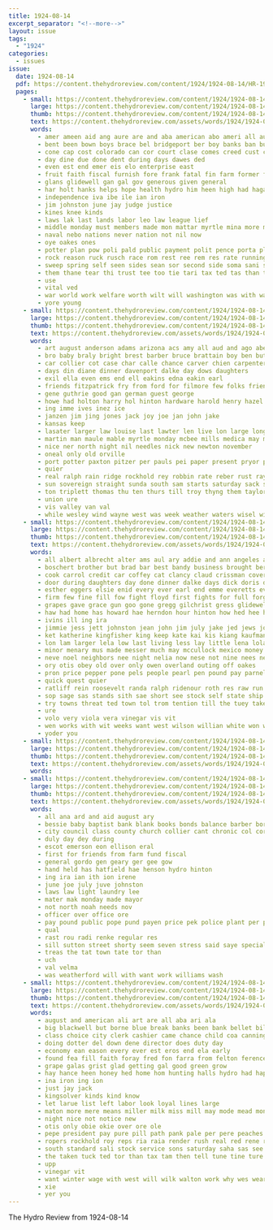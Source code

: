 ```yaml
---
title: 1924-08-14
excerpt_separator: "<!--more-->"
layout: issue
tags:
  - "1924"
categories:
  - issues
issue:
  date: 1924-08-14
  pdf: https://content.thehydroreview.com/content/1924/1924-08-14/HR-1924-08-14.pdf
  pages:
    - small: https://content.thehydroreview.com/content/1924/1924-08-14/small/HR-1924-08-14-01.jpg
      large: https://content.thehydroreview.com/content/1924/1924-08-14/large/HR-1924-08-14-01.jpg
      thumb: https://content.thehydroreview.com/content/1924/1924-08-14/thumbnails/HR-1924-08-14-01.jpg
      text: https://content.thehydroreview.com/assets/words/1924/1924-08-14/HR-1924-08-14-01.txt
      words:
        - amer ameen aid ang aure are and aba american abo ameri all august ake aden ace america aya ark
        - bent been bown boys brace bel bridgeport ber boy banks ban burden bay bale but ben
        - cone cap cost colorado can cor court clase comes creed cust cal carry coolidge city check cattle cool cecil come
        - day dine due done dent during days dawes ded
        - even est end emer eis elo enterprise east
        - fruit faith fiscal furnish fore frank fatal fin farm former fair first full fund fait from finan force fare farmer for farr
        - glans glidewell gan gal gov generous given general
        - har holt hanks helps hope health hydro him heen high had hagan herndon hee hax hind hag has hard hall home
        - independence iva ibe ile ian iron
        - jim johnston june jay judge justice
        - kines knee kinds
        - laws lak last lands labor leo law league lief
        - middle monday must members made mon mattar myrtle mina more many merit mak means march market much mate mighty
        - naval nebo nations never nation not nil now
        - oye oakes ones
        - potter plan pow poli pald public payment polit pence porta plain president pee private powers pay page policy prince per prance pot place polley people peoples par
        - rock reason ruck rusch race rom rest ree rem res rate running rial rather rene real roan rolls rule reg rain rah reso
        - sweep spring self seen sides sean sor second side soma sani surplus such sui said soe sen saving speech sears sangh sam sons star saturday siege sare sop
        - them thane tear thi trust tee too tie tari tax ted tas than thomason the trom ture
        - use
        - vital ved
        - war world work welfare worth wilt will washington was with wate wil while wages
        - yore young
    - small: https://content.thehydroreview.com/content/1924/1924-08-14/small/HR-1924-08-14-02.jpg
      large: https://content.thehydroreview.com/content/1924/1924-08-14/large/HR-1924-08-14-02.jpg
      thumb: https://content.thehydroreview.com/content/1924/1924-08-14/thumbnails/HR-1924-08-14-02.jpg
      text: https://content.thehydroreview.com/assets/words/1924/1924-08-14/HR-1924-08-14-02.txt
      words:
        - art august anderson adams arizona acs amy all aud and ago abe arthur are
        - bro baby braly bright brest barber bruce brattain boy ben butler bane boschert brother body burgman boyer blew but bessie beat bowels burkhalter blough been business boys
        - car collier cot case char calle chance carver chien carpenter clock came clair clinton curnutt caller cream creek charles college charlie cant city church custer come col claud cold cedar
        - days din diane dinner davenport dalke day dows daughters
        - exil ella even ems end ell eakins edna eakin earl
        - friends fitzpatrick fry from ford for filmore few folks friend fleeman frank fine fam friday farm fisk foreman
        - gene guthrie good gan german guest george
        - howe had holton harry hol hinton hardware harold henry hazel hail hydro her homes hatfield heidebrecht hope head huss husband home hess happy houston hume hettie health herndon hay hobart
        - ing imme ives inez ice
        - janzen jim jing jones jack joy joe jan john jake
        - kansas keep
        - lasater larger law louise last lawter len live lon large long lit lad lewis lake loren lore line
        - martin man maule mable myrtle monday mcbee mills medica may magnolia moore mary maker maud miller miss most marion
        - nice ner north night nil needles nick new newton november
        - oneal only old orville
        - port potter paxton pitzer per pauls pei paper present pryor pieper perfect purchase
        - quier
        - real ralph rain ridge rockhold rey robbin rate reber rust raymond ray room robbins roy
        - sun sovereign straight sunda south sam starts saturday sack son station sept smith shamrock special school sunday smile sister strong sick summer stutzman state sydney sons start stutz sis she show sylvester
        - ton triplett thomas thu ten thurs till troy thyng them taylor tag the texas trial
        - union ure
        - vis valley van val
        - while wesley wind wayne west was week weather waters wisel wife write wright ward watch with williams walter wyatt worth wade wil warkentin wilson weatherford went will wilt work
    - small: https://content.thehydroreview.com/content/1924/1924-08-14/small/HR-1924-08-14-03.jpg
      large: https://content.thehydroreview.com/content/1924/1924-08-14/large/HR-1924-08-14-03.jpg
      thumb: https://content.thehydroreview.com/content/1924/1924-08-14/thumbnails/HR-1924-08-14-03.jpg
      text: https://content.thehydroreview.com/assets/words/1924/1924-08-14/HR-1924-08-14-03.txt
      words:
        - all albert albrecht alter ams aul ary addie and ann angeles ani ard ata ang are arizona aver alice aud arthur alen aaron ave amos
        - boschert brother but brad bar best bandy business brought ber bees bert bird brown bok bride better brook bun barnes bie boy bine burgman buyer big blum burg back brings bessie burgess bratton bertha bast beets blank ben bel bet brothers box book buy both blanchard bau been black bloom bring bunch bas bis bea brides bryan bem bee
        - cook carrol credit car coffey cat clancy claud crissman cover cast come carl crite callison cody cousin city child concord con canes clarence cabbage clinton coy cole cold can champlin cali cater call cal cooper crabtree cronk close came company clayton coolidge chand chas cope
        - door during daughters day done dinner dalke days dick doris dad ditmore doctor dawson duncan deel doe dooley deal daughter dene dockery down david derry
        - esther eggers elsie enid every ever earl end emme everetts even everette economy evan egg ean
        - firm few fine fill fow fight floyd first fights for full forget from fillmore freda fam force fand farmer fever fall folsom found fin fing farm friends fore friday fred
        - grapes gave grace gun goo gone gregg gilchrist gress glidewell guest gertie generous glinton george grat glen goltry goodson getting gain gift gibbs ground given gay
        - haw had home has howard hae herndon hour hinton how hed hee hold heres harry him hydro homes hying hacke hand hor heard han hall hud holter higgenbotham hennessey house her helene hasbrook hart hiss harvey hut ham howe
        - ivins ill ing ira
        - jimmie jess jett johnston jean john jim july jake jed jews joseph james
        - ket katherine kingfisher king keep kate kai kis kiang kaufman know
        - lon lam larger lela low last living less lay little lena lola lome ley long labor lynn left lacy lose lust lalos lover lorene loyd los law loss large
        - minor menary mus made messer much may mccullock mexico money mond mire miss marie masel mcelhinney mee man must mise market mis mixa many mos miu mcnary myrtle mon mckee miler mons more mary morning monday maine mar moore miller maude missouri
        - neve noel neighbors nee night nelia now nese not nine nees new nary
        - ory otis obey old over only owen overland outing off oakes
        - pron price pepper pone pels people pearl pen pound pay parnell parks pala pee poi park prow pack pleasant peden past present pauline priday pan partis
        - quick quest quier
        - ratliff rein roosevelt randa ralph ridenour roth res raw run reynolds ray raft real road ruth roi roy russell reno roswell rhoads ree reem rest rae red record ridge
        - sop sage sas stands sith sae short see stock self state ship stand stay sot stepp styles stout salt sisson sole states seen sons start sun south sous sayre sell shidler shawnee supper staples seem sis summer sou store said sellers small school season sample sand seal stevens sudan saturday seger son springs stewart sad sunday say sister subject simmons sindy stange sie shih stork she sunda
        - try towns threat ted town tol trom tention till the tuey take thier thacker too tom tie talk threats ting tote thore thie then tho them thy toe thee train than
        - ure
        - volo very viola vera vinegar vis vit
        - wen works with wit weeks want west wilson willian white won waller wise wills work wade walker wilt well way while will weatherford winner wan weaks worker wife weiler wil went wee wells williams worley working wheat wight warkentin why week winter was
        - yoder you
    - small: https://content.thehydroreview.com/content/1924/1924-08-14/small/HR-1924-08-14-04.jpg
      large: https://content.thehydroreview.com/content/1924/1924-08-14/large/HR-1924-08-14-04.jpg
      thumb: https://content.thehydroreview.com/content/1924/1924-08-14/thumbnails/HR-1924-08-14-04.jpg
      text: https://content.thehydroreview.com/assets/words/1924/1924-08-14/HR-1924-08-14-04.txt
      words:
    - small: https://content.thehydroreview.com/content/1924/1924-08-14/small/HR-1924-08-14-05.jpg
      large: https://content.thehydroreview.com/content/1924/1924-08-14/large/HR-1924-08-14-05.jpg
      thumb: https://content.thehydroreview.com/content/1924/1924-08-14/thumbnails/HR-1924-08-14-05.jpg
      text: https://content.thehydroreview.com/assets/words/1924/1924-08-14/HR-1924-08-14-05.txt
      words:
        - all ana ard and aid august ary
        - bessie baby baptist bank blank books bonds balance barber bor board ban
        - city council class county church collier cant chronic col cor current chas caddo collins clark cour chap clerk
        - duly day dey during
        - escot emerson eon ellison eral
        - first for friends from farm fund fiscal
        - general gordo gen geary ger gee gow
        - hand held has hatfield hae henson hydro hinton
        - ing ira ian ith ion irene
        - june joe july juve johnston
        - laws law light laundry lee
        - mater mak monday made mayor
        - not north noah needs nov
        - officer over office ore
        - pay pound public pope pund payen price pek police plant per poage pee
        - qual
        - rast rou radi renke regular res
        - sill sutton street shorty seem seven stress said saye special scalia salary state sale sank see
        - treas the tat town tate tor than
        - uch
        - val velma
        - was weatherford will with want work williams wash
    - small: https://content.thehydroreview.com/content/1924/1924-08-14/small/HR-1924-08-14-06.jpg
      large: https://content.thehydroreview.com/content/1924/1924-08-14/large/HR-1924-08-14-06.jpg
      thumb: https://content.thehydroreview.com/content/1924/1924-08-14/thumbnails/HR-1924-08-14-06.jpg
      text: https://content.thehydroreview.com/assets/words/1924/1924-08-14/HR-1924-08-14-06.txt
      words:
        - august and american ali art are all aba ari ala
        - big blackwell but borne blue break banks been bank bellet billie best bot
        - class choice city clerk cashier came chance child coa canning cad cure coats can call cause cheap come coolidge cold
        - doing dotter del down dene director does duty day
        - economy ean eason every ever est eros end ela early
        - found fea fill faith foray fred fon farra from felton ference filling fore farms force for fruit fines farm fall fights fieldman frank first few favor
        - grape galas grist glad getting gal good green grow
        - hay hance heen honey hed home hom hunting halls hydro had hape has hey hale hold hall hammond henke
        - ina iron ing ion
        - just jay jack
        - kingsolver kinds kind know
        - let larue list left labor look loyal lines large
        - maton more mere means miller milk miss mill may mode mead monte mega mow marland mee mine
        - night nice not notice new
        - otis only obie okie over ore ole
        - pepe president pay pure pill path pank pale per pere peaches power pot people pone perce princess part pare pas pore person perry pleasant page pils
        - ropers rockhold roy reps ria raia render rush real red rene ready raper rem
        - south standard sali stock service sons saturday saha sas see she silks store sale sper shall smi special son saving styles ser
        - the taken tuck ted tor than tax tam then tell tune tine ture timber tea
        - upp
        - vinegar vit
        - want winter wage with west will wilk walton work why wes wear war western weeks wave wen
        - xie
        - yer you
---
```


The Hydro Review from 1924-08-14

<!--more-->

